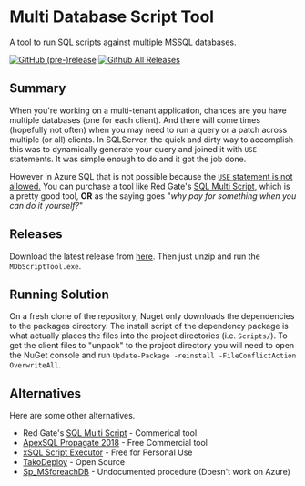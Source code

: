# Multi Database Script Tool #

A tool to run SQL scripts against multiple MSSQL databases.


[![GitHub (pre-)release](https://img.shields.io/github/release/tokafew420/MDbScriptTool/all.svg)](https://github.com/tokafew420/MDbScriptTool/releases) [![Github All Releases](https://img.shields.io/github/downloads/tokafew420/MDbScriptTool/total.svg)](https://github.com/tokafew420/MDbScriptTool/releases)


## Summary ##

When you're working on a multi-tenant application, chances are you have multiple databases (one for each client).
And there will come times (hopefully not often) when you may need to run a query or a patch across multiple (or all)
clients. In SQLServer, the quick and dirty way to accomplish this was to dynamically generate your query and joined it
with `USE` statements. It was simple enough to do and it got the job done.

However in Azure SQL that is not possible because the [`USE` statement is not allowed.](https://docs.microsoft.com/en-us/sql/t-sql/language-elements/use-transact-sql?view=sql-server-2017#arguments)
You can purchase a tool like Red Gate's [SQL Multi Script](https://www.red-gate.com/products/dba/sql-multi-script/), which
is a pretty good tool,
**OR** as the saying goes "*why pay for something when you can do it yourself?*"


## Releases ##

Download the latest release from [here](https://github.com/tokafew420/MDbScriptTool/releases). Then just unzip and run the `MDbScriptTool.exe`.

## Running Solution ##

On a fresh clone of the repository, Nuget only downloads the dependencies to the packages
directory. The install script of the dependency package is what actually places the files into
the project directories (i.e. `Scripts/`). To get the client files to "unpack" to the project
directory you will need to open the NuGet console and run `Update-Package -reinstall -FileConflictAction OverwriteAll`.

## Alternatives ##

Here are some other alternatives.

- Red Gate's [SQL Multi Script](https://www.red-gate.com/products/dba/sql-multi-script/) - Commerical tool
- [ApexSQL Propagate 2018](https://www.apexsql.com/sql_tools_propagate.aspx) - Free Commercial tool
- [xSQL Script Executor](https://www.xsql.com/products/script_executor/) - Free for Personal Use
- [TakoDeploy](https://github.com/andreujuanc/TakoDeploy) - Open Source
- [Sp_MSforeachDB](https://dba.stackexchange.com/a/908) - Undocumented procedure (Doesn't work on Azure)
